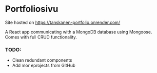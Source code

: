 # Portfoliosivu

Site hosted on https://tanskanen-portfolio.onrender.com/

A React app communicating with a MongoDB database using Mongoose. Comes with full CRUD functionality.

### TODO:

- Clean redundant components
- Add mor eprojects from GitHub
